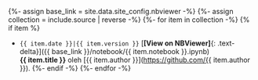 {%- assign base_link = site.data.site_config.nbviewer -%}
{%- assign collection = include.source | reverse -%}
{%- for item in collection -%}
{% if item %}
- `{{ item.date }}|{{ item.version }}` [**[View on NBViewer]**{: .text-delta}]({{ base_link }}/notebook/{{ item.notebook }}.ipynb)<br>**{{ item.title }}** oleh [{{ item.author }}](https://github.com/{{ item.author }}).
{%- endif -%}
{%- endfor -%}
